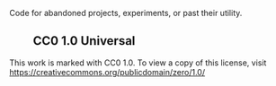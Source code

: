 Code for abandoned projects, experiments, or past their utility.


## <img src="https://github.com/user-attachments/assets/d486c589-d589-4fa8-8a4c-cfb7f7507223" width=16 /> <img src="https://github.com/user-attachments/assets/16fb606b-b94e-45e4-9ef7-6a68b6b6584e" width=16 /> CC0 1.0 Universal 

This work is marked with CC0 1.0. To view a copy of this license, visit https://creativecommons.org/publicdomain/zero/1.0/
